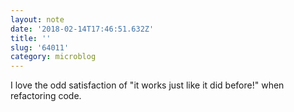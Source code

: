 ```yaml
---
layout: note
date: '2018-02-14T17:46:51.632Z'
title: ''
slug: '64011'
category: microblog
---
```

I love the odd satisfaction of "it works just like it did before!" when refactoring code.
